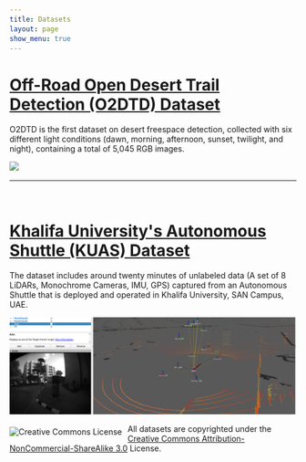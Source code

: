 ```yaml
---
title: Datasets
layout: page
show_menu: true
---
```


# <a href="/datasets/offroad/">Off-Road Open Desert Trail Detection (O2DTD) Dataset</a>
O2DTD is the first dataset on desert freespace detection, collected with six       different light conditions (dawn, morning, afternoon, sunset, twilight, and night), containing a total of 5,045 RGB images.

<img src="/assets/O2DTD_Dataset_Demo_cropped.gif"/>


<br>
<hr>
<br>

# <a href="/datasets/shuttle/">Khalifa University's Autonomous Shuttle (KUAS) Dataset</a>
The dataset includes around twenty minutes of unlabeled data (A set of 8 LiDARs, Monochrome Cameras, IMU, GPS) captured from an Autonomous Shuttle that is deployed and operated in Khalifa University, SAN Campus, UAE.

<img src="/assets/KUAS_Dataset_cropped.png"/>

<br>


<img alt="Creative Commons License" style="border-width:0;float:left;margin-top:5px; margin-right:10px" src="http://i.creativecommons.org/l/by-nc-sa/3.0/88x31.png">All datasets  are copyrighted under the <a rel="license" href="http://creativecommons.org/licenses/by-nc-sa/3.0/">Creative Commons Attribution-NonCommercial-ShareAlike 3.0</a> License. 
